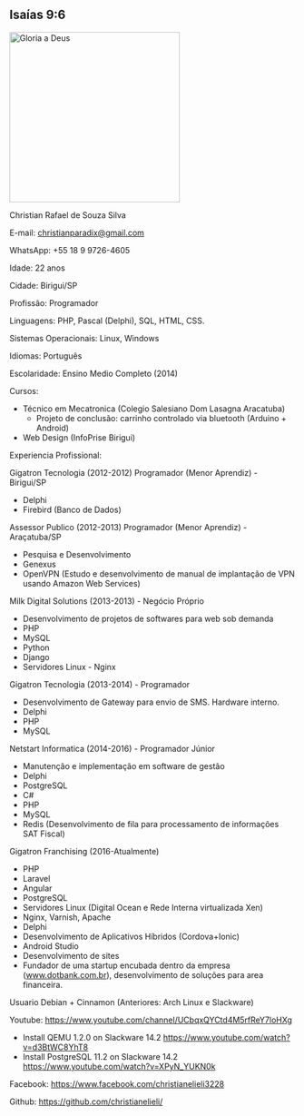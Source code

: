 ## Isaías 9:6

<img src="https://scontent.faru4-1.fna.fbcdn.net/v/t1.0-9/67402160_695052207605015_479721505928773632_n.jpg?_nc_cat=106&_nc_oc=AQkgNgtuclM0ZRiYm6t8JYN9ztMsDwk3qiHBPDV2Zk59iKlxAB2hv_ivPzL74zfVKcw&_nc_ht=scontent.faru4-1.fna&oh=4789b22a28abcbe11218678c42552d72&oe=5DAAD1E4" alt="Gloria a Deus" width="300">

Christian Rafael de Souza Silva

E-mail: christianparadix@gmail.com

WhatsApp: +55 18 9 9726-4605

Idade: 22 anos

Cidade: Birigui/SP

Profissão: Programador

Linguagens: PHP, Pascal (Delphi), SQL, HTML, CSS.

Sistemas Operacionais: Linux, Windows

Idiomas: Português

Escolaridade: Ensino Medio Completo (2014)

Cursos:
- Técnico em Mecatronica (Colegio Salesiano Dom Lasagna Aracatuba)
  - Projeto de conclusão: carrinho controlado via bluetooth (Arduino + Android)
- Web Design (InfoPrise Birigui)

Experiencia Profissional:

Gigatron Tecnologia (2012-2012) Programador (Menor Aprendiz) - Birigui/SP
  - Delphi
  - Firebird (Banco de Dados)

Assessor Publico (2012-2013) Programador (Menor Aprendiz) - Araçatuba/SP
  - Pesquisa e Desenvolvimento
  - Genexus
  - OpenVPN (Estudo e desenvolvimento de manual de implantação de VPN usando Amazon Web Services)

Milk Digital Solutions (2013-2013) - Negócio Próprio 
  - Desenvolvimento de projetos de softwares para web sob demanda
  - PHP
  - MySQL
  - Python
  - Django
  - Servidores Linux - Nginx

Gigatron Tecnologia (2013-2014) - Programador
  - Desenvolvimento de Gateway para envio de SMS. Hardware interno.
  - Delphi
  - PHP
  - MySQL

Netstart Informatica (2014-2016) - Programador Júnior
  - Manutenção e implementação em software de gestão
  - Delphi
  - PostgreSQL
  - C#
  - PHP
  - MySQL
  - Redis (Desenvolvimento de fila para processamento de informações SAT Fiscal)
  
Gigatron Franchising (2016-Atualmente)
  - PHP
  - Laravel
  - Angular
  - PostgreSQL
  - Servidores Linux (Digital Ocean e Rede Interna virtualizada Xen)
  - Nginx, Varnish, Apache
  - Delphi
  - Desenvolvimento de Aplicativos Híbridos (Cordova+Ionic)
  - Android Studio
  - Desenvolvimento de sites
  - Fundador de uma startup encubada dentro da empresa (www.dotbank.com.br), desenvolvimento de soluções para area financeira.
  
Usuario Debian + Cinnamon (Anteriores: Arch Linux e Slackware)

Youtube: https://www.youtube.com/channel/UCbqxQYCtd4M5rfReY7loHXg
  - Install QEMU 1.2.0 on Slackware 14.2 https://www.youtube.com/watch?v=d3BtWC8YhT8
  - Install PostgreSQL 11.2 on Slackware 14.2 https://www.youtube.com/watch?v=XPyN_YUKN0k

Facebook: https://www.facebook.com/christianelieli3228

Github: https://github.com/christianelieli/
